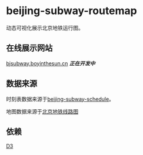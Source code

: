 # beijing-subway-routemap

动态可视化展示北京地铁运行图。

## 在线展示网站

[bjsubway.boyinthesun.cn](https://bjsubway.boyinthesun.cn)
***正在开发中***

## 数据来源

时刻表数据来源于[beijing-subway-schedule](https://github.com/BoyInTheSun/beijing-subway-schedule)。

地图数据来源于[北京地铁线路图](https://map.bjsubway.com/)

## 依赖

[D3](https://d3js.org/)
